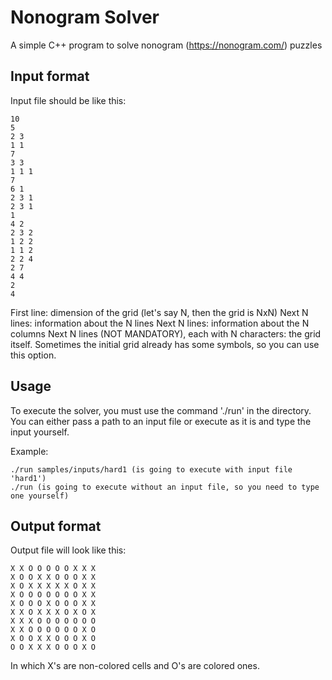 # Nonogram Solver
A simple C++ program to solve nonogram (https://nonogram.com/) puzzles

## Input format

Input file should be like this:

```
10
5
2 3
1 1
7
3 3
1 1 1
7
6 1
2 3 1
2 3 1
1
4 2
2 3 2
1 2 2
1 1 2
2 2 4
2 7
4 4
2
4
```

First line: dimension of the grid (let's say N, then the grid is NxN)  Next N lines: information about the N lines  Next N lines: information about the N columns  Next N lines (NOT MANDATORY), each with N characters: the grid itself. Sometimes the initial grid already has some symbols, so you can use this option.

## Usage

To execute the solver, you must use the command './run' in the directory.
You can either pass a path to an input file or execute as it is and type the input yourself.

Example:
```
./run samples/inputs/hard1 (is going to execute with input file 'hard1')
./run (is going to execute without an input file, so you need to type one yourself)
```

## Output format

Output file will look like this:
```
X X O O O O O X X X
X O O X X O O O X X
X O X X X X X O X X
X O O O O O O O X X
X O O O X O O O X X
X X O X X X O X O X
X X X O O O O O O O
X X O O O O O O X O
X O O X X O O O X O
O O X X X O O O X O
```

In which X's are non-colored cells and O's are colored ones.